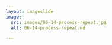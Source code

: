 ```yaml
---
layout: imageslide
image:
  src: images/06-14-process-repeat.jpg
  alt: 06-14-process-repeat.md

---
```


